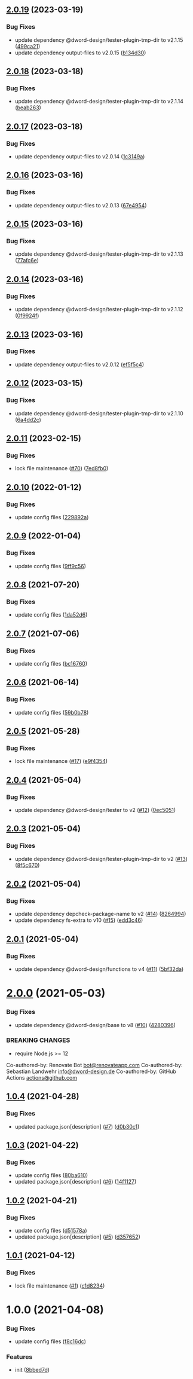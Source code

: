 ## [2.0.19](https://github.com/dword-design/tester-plugin-env/compare/v2.0.18...v2.0.19) (2023-03-19)


### Bug Fixes

* update dependency @dword-design/tester-plugin-tmp-dir to v2.1.15 ([499ca21](https://github.com/dword-design/tester-plugin-env/commit/499ca213a15726e89e568a1c62849402e622261a))
* update dependency output-files to v2.0.15 ([b134d30](https://github.com/dword-design/tester-plugin-env/commit/b134d30e95343430cd88cf0f7e2188b1419903aa))

## [2.0.18](https://github.com/dword-design/tester-plugin-env/compare/v2.0.17...v2.0.18) (2023-03-18)


### Bug Fixes

* update dependency @dword-design/tester-plugin-tmp-dir to v2.1.14 ([beab263](https://github.com/dword-design/tester-plugin-env/commit/beab263fbd17303b8bafd300805f8e5afdb3fb0f))

## [2.0.17](https://github.com/dword-design/tester-plugin-env/compare/v2.0.16...v2.0.17) (2023-03-18)


### Bug Fixes

* update dependency output-files to v2.0.14 ([1c3149a](https://github.com/dword-design/tester-plugin-env/commit/1c3149aa2eca0b1dd3a98397b998a253a3ecb367))

## [2.0.16](https://github.com/dword-design/tester-plugin-env/compare/v2.0.15...v2.0.16) (2023-03-16)


### Bug Fixes

* update dependency output-files to v2.0.13 ([67e4954](https://github.com/dword-design/tester-plugin-env/commit/67e49543e29cf50b7c51e1874786a1c9b07dce4f))

## [2.0.15](https://github.com/dword-design/tester-plugin-env/compare/v2.0.14...v2.0.15) (2023-03-16)


### Bug Fixes

* update dependency @dword-design/tester-plugin-tmp-dir to v2.1.13 ([77afc6e](https://github.com/dword-design/tester-plugin-env/commit/77afc6e8ad504cd1190727b6f71c284ffc8b9801))

## [2.0.14](https://github.com/dword-design/tester-plugin-env/compare/v2.0.13...v2.0.14) (2023-03-16)


### Bug Fixes

* update dependency @dword-design/tester-plugin-tmp-dir to v2.1.12 ([0f9924f](https://github.com/dword-design/tester-plugin-env/commit/0f9924f4bb438dd322c9a18fb06f6c361530a246))

## [2.0.13](https://github.com/dword-design/tester-plugin-env/compare/v2.0.12...v2.0.13) (2023-03-16)


### Bug Fixes

* update dependency output-files to v2.0.12 ([ef5f5c4](https://github.com/dword-design/tester-plugin-env/commit/ef5f5c46ad18871edde20dbba8edd08b726e58fb))

## [2.0.12](https://github.com/dword-design/tester-plugin-env/compare/v2.0.11...v2.0.12) (2023-03-15)


### Bug Fixes

* update dependency @dword-design/tester-plugin-tmp-dir to v2.1.10 ([6a4dd2c](https://github.com/dword-design/tester-plugin-env/commit/6a4dd2c4f431eded7a44c4ee11a68cbbe8366f9d))

## [2.0.11](https://github.com/dword-design/tester-plugin-env/compare/v2.0.10...v2.0.11) (2023-02-15)


### Bug Fixes

* lock file maintenance ([#70](https://github.com/dword-design/tester-plugin-env/issues/70)) ([7ed8fb0](https://github.com/dword-design/tester-plugin-env/commit/7ed8fb02f6384d2ce0675b13ea0f6967d9ee1aee))

## [2.0.10](https://github.com/dword-design/tester-plugin-env/compare/v2.0.9...v2.0.10) (2022-01-12)


### Bug Fixes

* update config files ([229892a](https://github.com/dword-design/tester-plugin-env/commit/229892a47ac2a31e30d0d5bdd1adbeb5e63b4093))

## [2.0.9](https://github.com/dword-design/tester-plugin-env/compare/v2.0.8...v2.0.9) (2022-01-04)


### Bug Fixes

* update config files ([9ff9c56](https://github.com/dword-design/tester-plugin-env/commit/9ff9c56395b50feeda07eddd30cb4b8d335e93f4))

## [2.0.8](https://github.com/dword-design/tester-plugin-env/compare/v2.0.7...v2.0.8) (2021-07-20)


### Bug Fixes

* update config files ([1da52d6](https://github.com/dword-design/tester-plugin-env/commit/1da52d69cb4cee1e701d57651295ce4648a52d01))

## [2.0.7](https://github.com/dword-design/tester-plugin-env/compare/v2.0.6...v2.0.7) (2021-07-06)


### Bug Fixes

* update config files ([bc16760](https://github.com/dword-design/tester-plugin-env/commit/bc167604d05574fb814b6cf1e2c18b8469039d0d))

## [2.0.6](https://github.com/dword-design/tester-plugin-env/compare/v2.0.5...v2.0.6) (2021-06-14)


### Bug Fixes

* update config files ([59b0b78](https://github.com/dword-design/tester-plugin-env/commit/59b0b7817708d5b39ed5c57a01e3d57dc5ab0e8c))

## [2.0.5](https://github.com/dword-design/tester-plugin-env/compare/v2.0.4...v2.0.5) (2021-05-28)


### Bug Fixes

* lock file maintenance ([#17](https://github.com/dword-design/tester-plugin-env/issues/17)) ([e9f4354](https://github.com/dword-design/tester-plugin-env/commit/e9f4354ffe0516d859892b6cccb658a4c066899d))

## [2.0.4](https://github.com/dword-design/tester-plugin-env/compare/v2.0.3...v2.0.4) (2021-05-04)


### Bug Fixes

* update dependency @dword-design/tester to v2 ([#12](https://github.com/dword-design/tester-plugin-env/issues/12)) ([0ec5051](https://github.com/dword-design/tester-plugin-env/commit/0ec5051098acedf34ca97efc6c22ca0a2b6fa8b0))

## [2.0.3](https://github.com/dword-design/tester-plugin-env/compare/v2.0.2...v2.0.3) (2021-05-04)


### Bug Fixes

* update dependency @dword-design/tester-plugin-tmp-dir to v2 ([#13](https://github.com/dword-design/tester-plugin-env/issues/13)) ([8f5c670](https://github.com/dword-design/tester-plugin-env/commit/8f5c67020497950640e7c20900831cfc170f0b55))

## [2.0.2](https://github.com/dword-design/tester-plugin-env/compare/v2.0.1...v2.0.2) (2021-05-04)


### Bug Fixes

* update dependency depcheck-package-name to v2 ([#14](https://github.com/dword-design/tester-plugin-env/issues/14)) ([8264994](https://github.com/dword-design/tester-plugin-env/commit/826499499f01498d3f76c3b28a03d7c7972ee3ec))
* update dependency fs-extra to v10 ([#15](https://github.com/dword-design/tester-plugin-env/issues/15)) ([edd3c46](https://github.com/dword-design/tester-plugin-env/commit/edd3c46c0a07ed327d5d560dc07ee091b08ea334))

## [2.0.1](https://github.com/dword-design/tester-plugin-env/compare/v2.0.0...v2.0.1) (2021-05-04)


### Bug Fixes

* update dependency @dword-design/functions to v4 ([#11](https://github.com/dword-design/tester-plugin-env/issues/11)) ([5bf32da](https://github.com/dword-design/tester-plugin-env/commit/5bf32da16d6cd20686e6ba76996022aea41192a7))

# [2.0.0](https://github.com/dword-design/tester-plugin-env/compare/v1.0.4...v2.0.0) (2021-05-03)


### Bug Fixes

* update dependency @dword-design/base to v8 ([#10](https://github.com/dword-design/tester-plugin-env/issues/10)) ([4280396](https://github.com/dword-design/tester-plugin-env/commit/4280396abef4a1d3a389145113cb3db93f6fa583))


### BREAKING CHANGES

* require Node.js >= 12

Co-authored-by: Renovate Bot <bot@renovateapp.com>
Co-authored-by: Sebastian Landwehr <info@dword-design.de>
Co-authored-by: GitHub Actions <actions@github.com>

## [1.0.4](https://github.com/dword-design/tester-plugin-env/compare/v1.0.3...v1.0.4) (2021-04-28)


### Bug Fixes

* updated package.json[description] ([#7](https://github.com/dword-design/tester-plugin-env/issues/7)) ([d0b30c1](https://github.com/dword-design/tester-plugin-env/commit/d0b30c1444c1f6177f745f34c834569d65eda6e7))

## [1.0.3](https://github.com/dword-design/tester-plugin-env/compare/v1.0.2...v1.0.3) (2021-04-22)


### Bug Fixes

* update config files ([80ba610](https://github.com/dword-design/tester-plugin-env/commit/80ba61050e8cbfd1b8783e23f5a43e64f6a1638f))
* updated package.json[description] ([#6](https://github.com/dword-design/tester-plugin-env/issues/6)) ([14f1127](https://github.com/dword-design/tester-plugin-env/commit/14f1127f9df57c48836607168af0a38b4b57acf3))

## [1.0.2](https://github.com/dword-design/tester-plugin-env/compare/v1.0.1...v1.0.2) (2021-04-21)


### Bug Fixes

* update config files ([d51578a](https://github.com/dword-design/tester-plugin-env/commit/d51578a7b6906fe19092b9d22e2317769c8140f2))
* updated package.json[description] ([#5](https://github.com/dword-design/tester-plugin-env/issues/5)) ([d357652](https://github.com/dword-design/tester-plugin-env/commit/d357652e56f4c0d0ccf3683762aedde0e35ffe33))

## [1.0.1](https://github.com/dword-design/tester-plugin-env/compare/v1.0.0...v1.0.1) (2021-04-12)


### Bug Fixes

* lock file maintenance ([#1](https://github.com/dword-design/tester-plugin-env/issues/1)) ([c1d8234](https://github.com/dword-design/tester-plugin-env/commit/c1d8234d860cc45ad17377e6b96f3a860e6fe7b5))

# 1.0.0 (2021-04-08)


### Bug Fixes

* update config files ([f8c16dc](https://github.com/dword-design/tester-plugin-env/commit/f8c16dcc8be6f97ee61689b7b01cc546904ecd49))


### Features

* init ([8bbed7d](https://github.com/dword-design/tester-plugin-env/commit/8bbed7df0c7715e554ef0590b310c607ce06f688))
